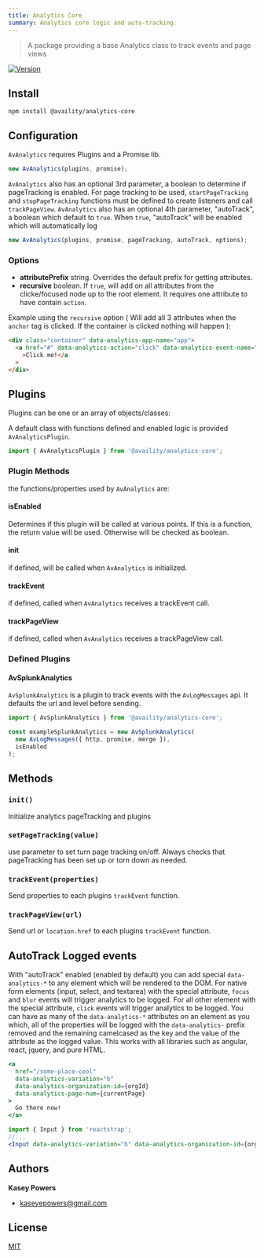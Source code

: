 ```yaml
---
title: Analytics Core
summary: Analytics core logic and auto-tracking.
---
```


> A package providing a base Analytics class to track events and page views

[![Version](https://img.shields.io/npm/v/@availity/analytics-core.svg?style=for-the-badge)](https://www.npmjs.com/package/@availity/analytics-core)

## Install

`npm install @availity/analytics-core`

## Configuration

`AvAnalytics` requires Plugins and a Promise lib.

```javascript
new AvAnalytics(plugins, promise);
```

`AvAnalytics` also has an optional 3rd parameter, a boolean to determine if pageTracking is enabled.
For page tracking to be used, `startPageTracking` and `stopPageTracking` functions must be defined to create listeners and call `trackPageView`.
`AvAnalytics` also has an optional 4th parameter, "autoTrack", a boolean which default to `true`.
When `true`, "autoTrack" will be enabled which will automatically log

```javascript
new AvAnalytics(plugins, promise, pageTracking, autoTrack, options);
```

### Options

- **attributePrefix** string. Overrides the default prefix for getting attributes.
- **recursive** boolean. If `true`, will add on all attributes from the clicke/focused node up to the root element. It requires one attribute to have contain `action`.

Example using the `recursive` option ( Will add all 3 attributes when the `anchor` tag is clicked. If the container is clicked nothing will happen ):

```html
<div class="container" data-analytics-app-name="app">
  <a href="#" data-analytics-action="click" data-analytics-event-name="linking"
    >Click me!</a
  >
</div>
```

## Plugins

Plugins can be one or an array of objects/classes:

A default class with functions defined and enabled logic is provided `AvAnalyticsPlugin`.

```javascript
import { AvAnalyticsPlugin } from '@availity/analytics-core';
```

### Plugin Methods

the functions/properties used by `AvAnalytics` are:

#### isEnabled

Determines if this plugin will be called at various points.
If this is a function, the return value will be used. Otherwise will be checked as boolean.

#### init

if defined, will be called when `AvAnalytics` is initialized.

#### trackEvent

if defined, called when `AvAnalytics` receives a trackEvent call.

#### trackPageView

if defined, called when `AvAnalytics` receives a trackPageView call.

### Defined Plugins

#### AvSplunkAnalytics

`AvSplunkAnalytics` is a plugin to track events with the `AvLogMessages` api.
It defaults the url and level before sending.

```javascript
import { AvSplunkAnalytics } from '@availity/analytics-core';

const exampleSplunkAnalytics = new AvSplunkAnalytics(
  new AvLogMessages({ http, promise, merge }),
  isEnabled
);
```

## Methods

### `init()`

Initialize analytics pageTracking and plugins

### `setPageTracking(value)`

use parameter to set turn page tracking on/off. Always checks that pageTracking has been set up or torn down as needed.

### `trackEvent(properties)`

Send properties to each plugins `trackEvent` function.

### `trackPageView(url)`

Send url or `location.href` to each plugins `trackEvent` function.

## AutoTrack Logged events

With "autoTrack" enabled (enabled by default) you can add special `data-analytics-*` to any element which will be rendered to the DOM.
For native form elements (input, select, and textarea) with the special attribute, `focus` and `blur` events will trigger analytics to be logged.
For all other element with the special attribute, `click` events will trigger analytics to be logged.
You can have as many of the `data-analytics-*` attributes on an element as you which, all of the properties will be logged with the `data-analytics-` prefix removed and the remaining camelcased as the key and the value of the attribute as the logged value.
This works with all libraries such as angular, react, jquery, and pure HTML.

```jsx
<a
  href="/some-place-cool"
  data-analytics-variation="b"
  data-analytics-organization-id={orgId}
  data-analytics-page-num={currentPage}
>
  Go there now!
</a>
```

```jsx
import { Input } from 'reactstrap';
//...
<Input data-analytics-variation="b" data-analytics-organization-id={orgId} />;
```

## Authors

**Kasey Powers**

- [kaseyepowers@gmail.com](kaseyepowers@gmail.com)

## License

[MIT](../../LICENSE)
